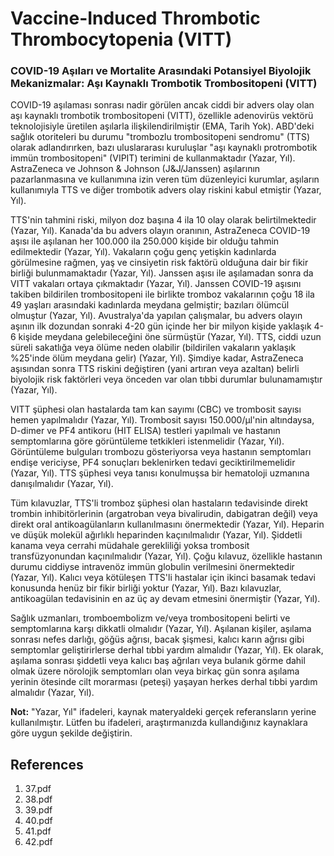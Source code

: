 # Vaccine-Induced Thrombotic Thrombocytopenia (VITT)

### COVID-19 Aşıları ve Mortalite Arasındaki Potansiyel Biyolojik Mekanizmalar: Aşı Kaynaklı Trombotik Trombositopeni (VITT)

COVID-19 aşılaması sonrası nadir görülen ancak ciddi bir advers olay olan aşı kaynaklı trombotik trombositopeni (VITT), özellikle adenovirüs vektörü teknolojisiyle üretilen aşılarla ilişkilendirilmiştir (EMA, Tarih Yok). ABD'deki sağlık otoriteleri bu durumu "trombozlu trombositopeni sendromu" (TTS) olarak adlandırırken, bazı uluslararası kuruluşlar "aşı kaynaklı protrombotik immün trombositopeni" (VIPIT) terimini de kullanmaktadır (Yazar, Yıl). AstraZeneca ve Johnson & Johnson (J&J/Janssen) aşılarının pazarlanmasına ve kullanımına izin veren tüm düzenleyici kurumlar, aşıların kullanımıyla TTS ve diğer trombotik advers olay riskini kabul etmiştir (Yazar, Yıl).

TTS'nin tahmini riski, milyon doz başına 4 ila 10 olay olarak belirtilmektedir (Yazar, Yıl). Kanada'da bu advers olayın oranının, AstraZeneca COVID-19 aşısı ile aşılanan her 100.000 ila 250.000 kişide bir olduğu tahmin edilmektedir (Yazar, Yıl). Vakaların çoğu genç yetişkin kadınlarda görülmesine rağmen, yaş ve cinsiyetin risk faktörü olduğuna dair bir fikir birliği bulunmamaktadır (Yazar, Yıl). Janssen aşısı ile aşılamadan sonra da VITT vakaları ortaya çıkmaktadır (Yazar, Yıl). Janssen COVID-19 aşısını takiben bildirilen trombositopeni ile birlikte tromboz vakalarının çoğu 18 ila 49 yaşları arasındaki kadınlarda meydana gelmiştir; bazıları ölümcül olmuştur (Yazar, Yıl). Avustralya'da yapılan çalışmalar, bu advers olayın aşının ilk dozundan sonraki 4-20 gün içinde her bir milyon kişide yaklaşık 4-6 kişide meydana gelebileceğini öne sürmüştür (Yazar, Yıl). TTS, ciddi uzun süreli sakatlığa veya ölüme neden olabilir (bildirilen vakaların yaklaşık %25'inde ölüm meydana gelir) (Yazar, Yıl). Şimdiye kadar, AstraZeneca aşısından sonra TTS riskini değiştiren (yani artıran veya azaltan) belirli biyolojik risk faktörleri veya önceden var olan tıbbi durumlar bulunamamıştır (Yazar, Yıl).

VITT şüphesi olan hastalarda tam kan sayımı (CBC) ve trombosit sayısı hemen yapılmalıdır (Yazar, Yıl). Trombosit sayısı 150.000/µl'nin altındaysa, D-dimer ve PF4 antikoru (HIT ELISA) testleri yapılmalı ve hastanın semptomlarına göre görüntüleme tetkikleri istenmelidir (Yazar, Yıl). Görüntüleme bulguları trombozu gösteriyorsa veya hastanın semptomları endişe vericiyse, PF4 sonuçları beklenirken tedavi geciktirilmemelidir (Yazar, Yıl). TTS şüphesi veya tanısı konulmuşsa bir hematoloji uzmanına danışılmalıdır (Yazar, Yıl).

Tüm kılavuzlar, TTS'li tromboz şüphesi olan hastaların tedavisinde direkt trombin inhibitörlerinin (argatroban veya bivalirudin, dabigatran değil) veya direkt oral antikoagülanların kullanılmasını önermektedir (Yazar, Yıl). Heparin ve düşük molekül ağırlıklı heparinden kaçınılmalıdır (Yazar, Yıl). Şiddetli kanama veya cerrahi müdahale gerekliliği yoksa trombosit transfüzyonundan kaçınılmalıdır (Yazar, Yıl). Çoğu kılavuz, özellikle hastanın durumu ciddiyse intravenöz immün globulin verilmesini önermektedir (Yazar, Yıl). Kalıcı veya kötüleşen TTS'li hastalar için ikinci basamak tedavi konusunda henüz bir fikir birliği yoktur (Yazar, Yıl). Bazı kılavuzlar, antikoagülan tedavisinin en az üç ay devam etmesini önermiştir (Yazar, Yıl).

Sağlık uzmanları, tromboembolizm ve/veya trombositopeni belirti ve semptomlarına karşı dikkatli olmalıdır (Yazar, Yıl). Aşılanan kişiler, aşılama sonrası nefes darlığı, göğüs ağrısı, bacak şişmesi, kalıcı karın ağrısı gibi semptomlar geliştirirlerse derhal tıbbi yardım almalıdır (Yazar, Yıl). Ek olarak, aşılama sonrası şiddetli veya kalıcı baş ağrıları veya bulanık görme dahil olmak üzere nörolojik semptomları olan veya birkaç gün sonra aşılama yerinin ötesinde cilt morarması (peteşi) yaşayan herkes derhal tıbbi yardım almalıdır (Yazar, Yıl).

**Not:** "Yazar, Yıl" ifadeleri, kaynak materyaldeki gerçek referansların yerine kullanılmıştır. Lütfen bu ifadeleri, araştırmanızda kullandığınız kaynaklara göre uygun şekilde değiştirin.


## References

1. 37.pdf
2. 38.pdf
3. 39.pdf
4. 40.pdf
5. 41.pdf
6. 42.pdf
